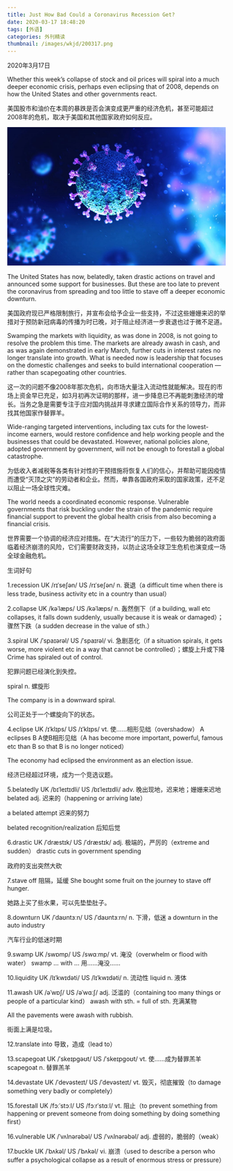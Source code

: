 ```yaml
---
title: Just How Bad Could a Coronavirus Recession Get?
date: 2020-03-17 18:48:20
tags: [外语]
categories: 外刊精读
thumbnail: /images/wkjd/200317.png
---
```


<div class="notification is-success is-size-6">
2020年3月17日
</div>

Whether this week’s collapse of stock and oil prices will spiral into a much deeper economic crisis, perhaps even eclipsing that of 2008, depends on how the United States and other governments react. 

美国股市和油价在本周的暴跌是否会演变成更严重的经济危机，甚至可能超过2008年的危机，取决于美国和其他国家政府如何反应。

![](../images/wkjd/200317.png)

The United States has now, belatedly, taken drastic actions on travel and announced some support for businesses. But these are too late to prevent the coronavirus from spreading and too little to stave off a deeper economic downturn.

美国政府现已严格限制旅行，并宣布会给予企业一些支持，不过这些姗姗来迟的举措对于预防新冠病毒的传播为时已晚，对于阻止经济进一步衰退也过于微不足道。

<!--more-->

Swamping the markets with liquidity, as was done in 2008, is not going to resolve the problem this time. The markets are already awash in cash, and as was again demonstrated in early March, further cuts in interest rates no longer translate into growth. What is needed now is leadership that focuses on the domestic challenges and seeks to build international cooperation — rather than scapegoating other countries.

这一次的问题不像2008年那次危机，向市场大量注入流动性就能解决。现在的市场上资金早已充足，如3月初再次证明的那样，进一步降息已不再能刺激经济的增长。当务之急是需要专注于应对国内挑战并寻求建立国际合作关系的领导力，而非找其他国家作替罪羊。

Wide-ranging targeted interventions, including tax cuts for the lowest-income earners, would restore confidence and help working people and the businesses that could be devastated. However, national policies alone, adopted government by government, will not be enough to forestall a global catastrophe. 

为低收入者减税等各类有针对性的干预措施将恢复人们的信心，并帮助可能因疫情而遭受“灭顶之灾”的劳动者和企业。然而，单靠各国政府采取的国家政策，还不足以阻止一场全球性灾难。

The world needs a coordinated economic response. Vulnerable governments that risk buckling under the strain of the pandemic require financial support to prevent the global health crisis from also becoming a financial crisis.

世界需要一个协调的经济应对措施。在“大流行”的压力下，一些较为脆弱的政府面临着经济崩溃的风险，它们需要财政支持，以防止这场全球卫生危机也演变成一场全球金融危机。



生词好句

 1.recession UK /rɪˈseʃən/ US /rɪˈseʃən/  n. 衰退（a difficult time when there is less trade, business activity etc in a country than usual）

 2.collapse UK /kəˈlæps/ US /kəˈlæps/  n. 轰然倒下（if a building, wall etc collapses, it falls down suddenly, usually because it is weak or damaged）；骤然下跌（a sudden decrease in the value of sth.）

 3.spiral UK /ˈspaɪərəl/ US /ˈspaɪrəl/  vi. 急剧恶化（if a situation spirals, it gets worse, more violent etc in a way that cannot be controlled）；螺旋上升或下降 Crime has spiraled out of control.

犯罪问题已经演化到失控。

spiral n. 螺旋形

The company is in a downward spiral.

公司正处于一个螺旋向下的状态。

 4.eclipse UK /ɪˈklɪps/ US /ɪˈklɪps/  vt. 使……相形见绌（overshadow） A eclipses B A使B相形见绌（A has become more important, powerful, famous etc than B so that B is no longer noticed）

The economy had eclipsed the environment as an election issue.

经济已经超过环境，成为一个竞选议题。

 

 5.belatedly UK /bɪˈleɪtɪdli/ US /bɪˈleɪtɪdli/  adv. 晚出现地，迟来地；姗姗来迟地 belated adj. 迟来的（happening or arriving late）

a belated attempt 迟来的努力

belated recognition/realization 后知后觉

 6.drastic UK /ˈdræstɪk/ US /ˈdræstɪk/  adj. 极端的，严厉的（extreme and sudden） drastic cuts in government spending

政府的支出突然大砍

 7.stave off  阻隔，延缓 She bought some fruit on the journey to stave off hunger.

她路上买了些水果，可以先垫垫肚子。

 8.downturn UK /ˈdaʊntɜːn/ US /ˈdaʊntɜːrn/  n. 下滑，低迷 a downturn in the auto industry

汽车行业的低迷时期

 9.swamp UK /swɒmp/ US /swɑːmp/  vt. 淹没（overwhelm or flood with water） swamp … with … 用……淹没……

 10.liquidity UK /lɪˈkwɪdəti/ US /lɪˈkwɪdəti/  n. 流动性 liquid n. 液体

 11.awash UK /əˈwɒʃ/ US /əˈwɑːʃ/  adj. 泛滥的（containing too many things or people of a particular kind） awash with sth. = full of sth. 充满某物

All the pavements were awash with rubbish.

街面上满是垃圾。

 12.translate into  导致，造成（lead to）

 13.scapegoat UK /ˈskeɪpɡəʊt/ US /ˈskeɪpɡoʊt/  vt. 使……成为替罪羔羊 scapegoat n. 替罪羔羊

 14.devastate UK /ˈdevəsteɪt/ US /ˈdevəsteɪt/  vt. 毁灭，彻底摧毁（to damage something very badly or completely）

 15.forestall UK /fɔːˈstɔːl/ US /fɔːrˈstɑːl/  vt. 阻止（to prevent something from happening or prevent someone from doing something by doing something first）

 16.vulnerable UK /ˈvʌlnərəbəl/ US /ˈvʌlnərəbəl/  adj. 虚弱的，脆弱的（weak）  

 17.buckle UK /ˈbʌkəl/ US /ˈbʌkəl/  vi. 崩溃（used to describe a person who suffer a psychological collapse as a result of enormous stress or pressure）


